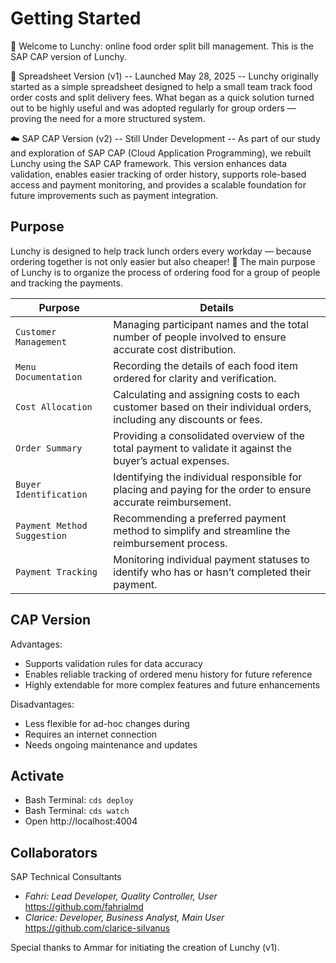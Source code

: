 # Getting Started

🍗 Welcome to Lunchy: online food order split bill management.
This is the SAP CAP version of Lunchy.

📄 Spreadsheet Version (v1)
-- Launched May 28, 2025 --
Lunchy originally started as a simple spreadsheet designed to help a small team track food order costs and split delivery fees. What began as a quick solution turned out to be highly useful and was adopted regularly for group orders — proving the need for a more structured system.

☁️ SAP CAP Version (v2)
-- Still Under Development --
As part of our study and exploration of SAP CAP (Cloud Application Programming), we rebuilt Lunchy using the SAP CAP framework. This version enhances data validation, enables easier tracking of order history, supports role-based access and payment monitoring, and provides a scalable foundation for future improvements such as payment integration.

## Purpose
Lunchy is designed to help track lunch orders every workday — because ordering together is not only easier but also cheaper! 🤪
The main purpose of Lunchy is to organize the process of ordering food for a group of people and tracking the payments.

Purpose | Details
---------|----------
`Customer Management` | Managing participant names and the total number of people involved to ensure accurate cost distribution.
`Menu Documentation` | Recording the details of each food item ordered for clarity and verification.
`Cost Allocation` | Calculating and assigning costs to each customer based on their individual orders, including any discounts or fees.
`Order Summary` | Providing a consolidated overview of the total payment to validate it against the buyer’s actual expenses.
`Buyer Identification` | Identifying the individual responsible for placing and paying for the order to ensure accurate reimbursement.
`Payment Method Suggestion` | Recommending a preferred payment method to simplify and streamline the reimbursement process.
`Payment Tracking` | Monitoring individual payment statuses to identify who has or hasn’t completed their payment.

## CAP Version
Advantages:
- Supports validation rules for data accuracy
- Enables reliable tracking of ordered menu history for future reference
- Highly extendable for more complex features and future enhancements

Disadvantages:
- Less flexible for ad-hoc changes during 
- Requires an internet connection
- Needs ongoing maintenance and updates

## Activate
- Bash Terminal: `cds deploy`
- Bash Terminal: `cds watch`
- Open http://localhost:4004

## Collaborators
SAP Technical Consultants
- _Fahri: Lead Developer, Quality Controller, User_
https://github.com/fahrialmd
- _Clarice: Developer, Business Analyst, Main User_
https://github.com/clarice-silvanus

Special thanks to Ammar for initiating the creation of Lunchy (v1).
